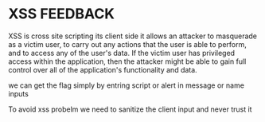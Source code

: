# XSS FEEDBACK

XSS is cross site scripting its client side it allows an attacker to masquerade as a victim user, to carry out any actions that the user is able to perform, and to access any of the user's data. If the victim user has privileged access within the application, then the attacker might be able to gain full control over all of the application's functionality and data.

we can get the flag simply by entring script or alert in message or name inputs

To avoid xss probelm we need to sanitize the client input and never trust it
